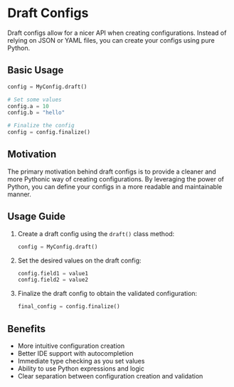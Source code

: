 # Draft Configs

Draft configs allow for a nicer API when creating configurations. Instead of relying on JSON or YAML files, you can create your configs using pure Python.

## Basic Usage

```python
config = MyConfig.draft()

# Set some values
config.a = 10
config.b = "hello"

# Finalize the config
config = config.finalize()
```

## Motivation

The primary motivation behind draft configs is to provide a cleaner and more Pythonic way of creating configurations. By leveraging the power of Python, you can define your configs in a more readable and maintainable manner.

## Usage Guide

1. Create a draft config using the `draft()` class method:
   ```python
   config = MyConfig.draft()
   ```

2. Set the desired values on the draft config:
   ```python
   config.field1 = value1
   config.field2 = value2
   ```

3. Finalize the draft config to obtain the validated configuration:
   ```python
   final_config = config.finalize()
   ```

## Benefits

* More intuitive configuration creation
* Better IDE support with autocompletion
* Immediate type checking as you set values
* Ability to use Python expressions and logic
* Clear separation between configuration creation and validation
